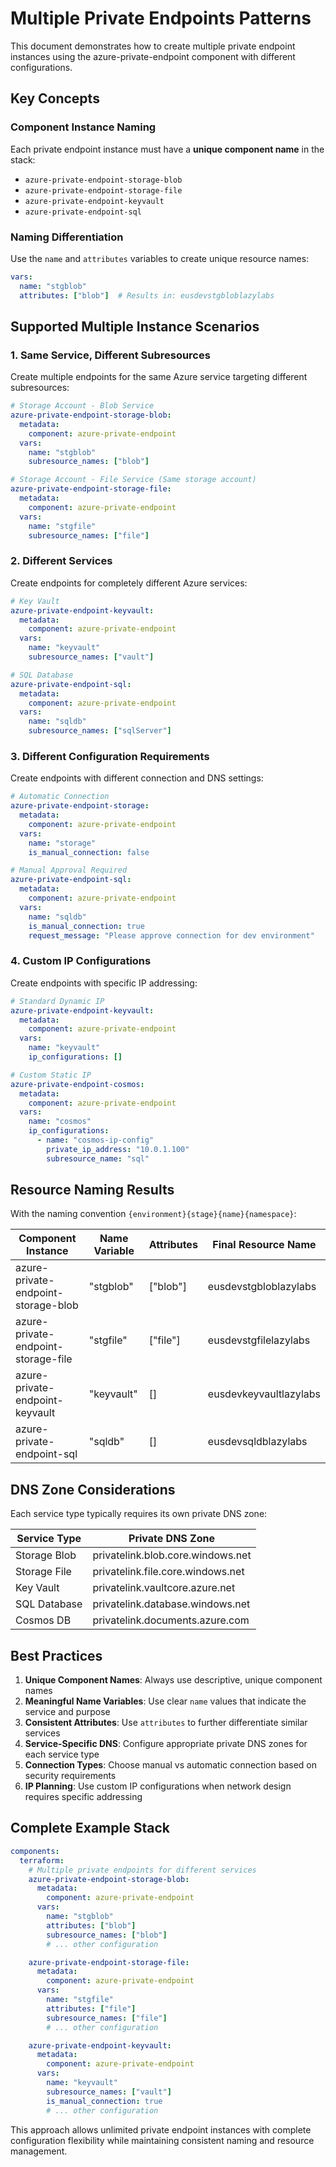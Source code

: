 # Multiple Private Endpoints Patterns

This document demonstrates how to create multiple private endpoint instances using the azure-private-endpoint component with different configurations.

## Key Concepts

### Component Instance Naming
Each private endpoint instance must have a **unique component name** in the stack:
- `azure-private-endpoint-storage-blob`
- `azure-private-endpoint-storage-file`
- `azure-private-endpoint-keyvault`
- `azure-private-endpoint-sql`

### Naming Differentiation
Use the `name` and `attributes` variables to create unique resource names:
```yaml
vars:
  name: "stgblob"
  attributes: ["blob"]  # Results in: eusdevstgbloblazylabs
```

## Supported Multiple Instance Scenarios

### 1. Same Service, Different Subresources
Create multiple endpoints for the same Azure service targeting different subresources:

```yaml
# Storage Account - Blob Service
azure-private-endpoint-storage-blob:
  metadata:
    component: azure-private-endpoint
  vars:
    name: "stgblob"
    subresource_names: ["blob"]

# Storage Account - File Service (Same storage account)
azure-private-endpoint-storage-file:
  metadata:
    component: azure-private-endpoint
  vars:
    name: "stgfile"
    subresource_names: ["file"]
```

### 2. Different Services
Create endpoints for completely different Azure services:

```yaml
# Key Vault
azure-private-endpoint-keyvault:
  metadata:
    component: azure-private-endpoint
  vars:
    name: "keyvault"
    subresource_names: ["vault"]

# SQL Database
azure-private-endpoint-sql:
  metadata:
    component: azure-private-endpoint
  vars:
    name: "sqldb"
    subresource_names: ["sqlServer"]
```

### 3. Different Configuration Requirements
Create endpoints with different connection and DNS settings:

```yaml
# Automatic Connection
azure-private-endpoint-storage:
  metadata:
    component: azure-private-endpoint
  vars:
    name: "storage"
    is_manual_connection: false

# Manual Approval Required
azure-private-endpoint-sql:
  metadata:
    component: azure-private-endpoint
  vars:
    name: "sqldb"
    is_manual_connection: true
    request_message: "Please approve connection for dev environment"
```

### 4. Custom IP Configurations
Create endpoints with specific IP addressing:

```yaml
# Standard Dynamic IP
azure-private-endpoint-keyvault:
  metadata:
    component: azure-private-endpoint
  vars:
    name: "keyvault"
    ip_configurations: []

# Custom Static IP
azure-private-endpoint-cosmos:
  metadata:
    component: azure-private-endpoint
  vars:
    name: "cosmos"
    ip_configurations:
      - name: "cosmos-ip-config"
        private_ip_address: "10.0.1.100"
        subresource_name: "sql"
```

## Resource Naming Results

With the naming convention `{environment}{stage}{name}{namespace}`:

| Component Instance | Name Variable | Attributes | Final Resource Name |
|-------------------|---------------|------------|-------------------|
| azure-private-endpoint-storage-blob | "stgblob" | ["blob"] | eusdevstgbloblazylabs |
| azure-private-endpoint-storage-file | "stgfile" | ["file"] | eusdevstgfilelazylabs |
| azure-private-endpoint-keyvault | "keyvault" | [] | eusdevkeyvaultlazylabs |
| azure-private-endpoint-sql | "sqldb" | [] | eusdevsqldblazylabs |

## DNS Zone Considerations

Each service type typically requires its own private DNS zone:

| Service Type | Private DNS Zone |
|-------------|------------------|
| Storage Blob | privatelink.blob.core.windows.net |
| Storage File | privatelink.file.core.windows.net |
| Key Vault | privatelink.vaultcore.azure.net |
| SQL Database | privatelink.database.windows.net |
| Cosmos DB | privatelink.documents.azure.com |

## Best Practices

1. **Unique Component Names**: Always use descriptive, unique component names
2. **Meaningful Name Variables**: Use clear `name` values that indicate the service and purpose
3. **Consistent Attributes**: Use `attributes` to further differentiate similar services
4. **Service-Specific DNS**: Configure appropriate private DNS zones for each service type
5. **Connection Types**: Choose manual vs automatic connection based on security requirements
6. **IP Planning**: Use custom IP configurations when network design requires specific addressing

## Complete Example Stack

```yaml
components:
  terraform:
    # Multiple private endpoints for different services
    azure-private-endpoint-storage-blob:
      metadata:
        component: azure-private-endpoint
      vars:
        name: "stgblob"
        attributes: ["blob"]
        subresource_names: ["blob"]
        # ... other configuration

    azure-private-endpoint-storage-file:
      metadata:
        component: azure-private-endpoint
      vars:
        name: "stgfile"
        attributes: ["file"]
        subresource_names: ["file"]
        # ... other configuration

    azure-private-endpoint-keyvault:
      metadata:
        component: azure-private-endpoint
      vars:
        name: "keyvault"
        subresource_names: ["vault"]
        is_manual_connection: true
        # ... other configuration
```

This approach allows unlimited private endpoint instances with complete configuration flexibility while maintaining consistent naming and resource management.